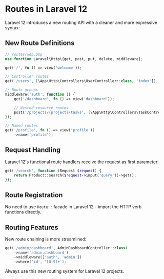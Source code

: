 # Routes in Laravel 12

Laravel 12 introduces a new routing API with a cleaner and more expressive syntax:

## New Route Definitions

```php
// routes/web.php
use function Laravel\Http\{get, post, put, delete, middleware};

get('/', fn () => view('welcome'));

// Controller routes
get('/users', [\App\Http\Controllers\UserController::class, 'index']);

// Route groups
middleware('auth', function () {
    get('/dashboard', fn () => view('dashboard'));

    // Nested resource routes
    post('/projects/{project}/tasks', [\App\Http\Controllers\TaskController::class, 'store']);
});

// Named routes
get('/profile', fn () => view('profile'))
    ->name('profile');
```

## Request Handling

Laravel 12's functional route handlers receive the request as first parameter:

```php
get('/search', function (Request $request) {
    return Product::search($request->input('query'))->get();
});
```

## Route Registration

No need to use `Route::` facade in Laravel 12 - import the HTTP verb functions directly.

## Routing Features

New route chaining is more streamlined:

```php
get('/admin/dashboard', AdminDashboardController::class)
    ->name('admin.dashboard')
    ->middleware(['auth', 'admin'])
    ->where('id', '[0-9]+');
```

Always use this new routing system for Laravel 12 projects.
